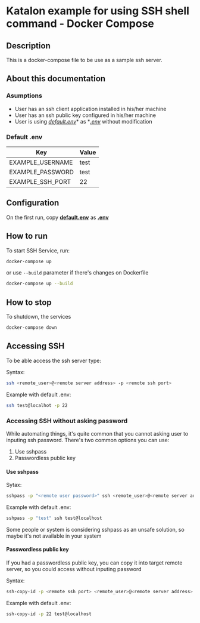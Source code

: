 # Katalon example for using SSH shell command - Docker Compose

## Description

This is a docker-compose file to be use as a sample ssh server.

## About this documentation

### Asumptions

- User has an ssh client application installed in his/her machine
- User has an ssh public key configured in his/her machine
- User is using *[default.env](./default.env)** as **[.env](./.env)* without modification

### Default .env

Key              | Value
-----------------|------
EXAMPLE_USERNAME | test
EXAMPLE_PASSWORD | test
EXAMPLE_SSH_PORT | 22

## Configuration

On the first run, copy **[default.env](./default.env)** as **[.env](./.env)**

## How to run

To start SSH Service, run:

```bash
docker-compose up
```

or use `--build` parameter if there's changes on Dockerfile

```bash
docker-compose up --build
```

## How to stop

To shutdown, the services

```bash
docker-compose down
```

## Accessing SSH

To be able access the ssh server type:

Syntax:

```bash
ssh <remote_user>@<remote server address> -p <remote ssh port>
```

Example with default .env:

```bash
ssh test@localhot -p 22
```

### Accessing SSH without asking password

While automating things, it's quite common that you cannot asking user to inputing ssh password. There's two common options you can use:

1. Use sshpass
2. Passwordless public key

#### Use sshpass

Sytax:

```bash
sshpass -p "<remote user password>" ssh <remote_user>@<remote server address> -p <remote ssh port>
```

Example with default .env:

```bash
sshpass -p "test" ssh test@localhost
```

Some people or system is considering sshpass as an unsafe solution, so maybe it's not available in your system

#### Passwordless public key

If you had a passwordless public key, you can copy it into target remote server, so you could access without inputing password

Syntax:

```bash
ssh-copy-id -p <remote ssh port> <remote_user>@<remote server address>
```

Example with default .env:

```bash
ssh-copy-id -p 22 test@localhost
```